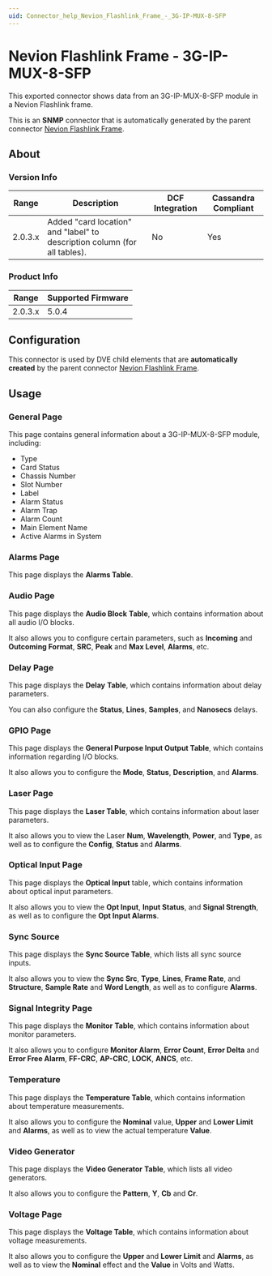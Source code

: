 ```yaml
---
uid: Connector_help_Nevion_Flashlink_Frame_-_3G-IP-MUX-8-SFP
---
```


# Nevion Flashlink Frame - 3G-IP-MUX-8-SFP

This exported connector shows data from an 3G-IP-MUX-8-SFP module in a Nevion Flashlink frame.

This is an **SNMP** connector that is automatically generated by the parent connector [Nevion Flashlink Frame](xref:Connector_help_Nevion_Flashlink_Frame).

## About

### Version Info

| Range     | Description                                                              | DCF Integration     | Cassandra Compliant     |
|-----------|---------------------------------------------------------------------------|---------------------|-------------------------|
| 2.0.3.x   | Added "card location" and "label" to description column (for all tables). | No                  | Yes                     |

### Product Info

| Range     | Supported Firmware     |
|-----------|------------------------|
| 2.0.3.x   | 5.0.4                  |

## Configuration

This connector is used by DVE child elements that are **automatically created** by the parent connector [Nevion Flashlink Frame](xref:Connector_help_Nevion_Flashlink_Frame).

## Usage

### General Page

This page contains general information about a 3G-IP-MUX-8-SFP module, including:

- Type
- Card Status
- Chassis Number
- Slot Number
- Label
- Alarm Status
- Alarm Trap
- Alarm Count
- Main Element Name
- Active Alarms in System

### Alarms Page

This page displays the **Alarms Table**.

### Audio Page

This page displays the **Audio Block** **Table**, which contains information about all audio I/O blocks.

It also allows you to configure certain parameters, such as **Incoming** and **Outcoming Format**, **SRC**, **Peak** and **Max Level**, **Alarms**, etc.

### Delay Page

This page displays the **Delay** **Table**, which contains information about delay parameters.

You can also configure the **Status**, **Lines**, **Samples**, and **Nanosecs** delays.

### GPIO Page

This page displays the **General Purpose Input Output Table**, which contains information regarding I/O blocks.

It also allows you to configure the **Mode**, **Status**, **Description**, and **Alarms**.

### Laser Page

This page displays the **Laser Table**, which contains information about laser parameters.

It also allows you to view the Laser **Num**, **Wavelength**, **Power**, and **Type**, as well as to configure the **Config**, **Status** and **Alarms**.

### Optical Input Page

This page displays the **Optical Input** table, which contains information about optical input parameters.

It also allows you to view the **Opt Input**, **Input Status**, and **Signal Strength**, as well as to configure the **Opt Input Alarms**.

### Sync Source

This page displays the **Sync Source Table**, which lists all sync source inputs.

It also allows you to view the **Sync Src**, **Type**, **Lines**, **Frame Rate**, and **Structure**, **Sample Rate** and **Word Length**, as well as to configure **Alarms**.

### Signal Integrity Page

This page displays the **Monitor** **Table**, which contains information about monitor parameters.

It also allows you to configure **Monitor Alarm**, **Error Count**, **Error Delta** and **Error Free Alarm**, **FF-CRC**, **AP-CRC**, **LOCK**, **ANCS**, etc.

### Temperature

This page displays the **Temperature Table**, which contains information about temperature measurements.

It also allows you to configure the **Nominal** value, **Upper** and **Lower Limit** and **Alarms**, as well as to view the actual temperature **Value**.

### Video Generator

This page displays the **Video Generator** **Table**, which lists all video generators.

It also allows you to configure the **Pattern**, **Y**, **Cb** and **Cr**.

### Voltage Page

This page displays the **Voltage Table**, which contains information about voltage measurements.

It also allows you to configure the **Upper** and **Lower Limit** and **Alarms**, as well as to view the **Nominal** effect and the **Value** in Volts and Watts.
